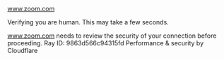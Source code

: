 www.zoom.com

Verifying you are human. This may take a few seconds.

www.zoom.com needs to review the security of your connection before proceeding.
Ray ID: 9863d566c94315fd
Performance & security by Cloudflare